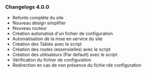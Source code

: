 ### Changelogs 4.0.0

- Refonte complète du site
- Nouveau design simplifier
- Nouveau routeur
- Création automatisé d'un fichier de configuration
- Automatisation de la mise en service du site
- Création des Tables avec le script
- Création des routes (essensielles) avec le script
- Création des utilisateurs (Par default) avec le script
- Vérification du fichier de configuration
- Redirection en cas de non présence du fichie rde configuration